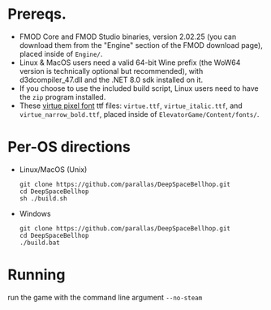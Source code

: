 # Prereqs.
- FMOD Core and FMOD Studio binaries, version 2.02.25 (you can download them from the "Engine" section of the FMOD download page), placed inside of `Engine/`.
- Linux & MacOS users need a valid 64-bit Wine prefix (the WoW64 version is technically optional but recommended), with d3dcompiler_47.dll and the .NET 8.0 sdk installed on it.
- If you choose to use the included build script, Linux users need to have the `zip` program installed.
- These [virtue pixel font](https://chevyray.itch.io/pixel-font-virtue) ttf files: `virtue.ttf`, `virtue_italic.ttf`, and `virtue_narrow_bold.ttf`, placed inside of `ElevatorGame/Content/fonts/`.

# Per-OS directions
- Linux/MacOS (Unix)
  ```shell
  git clone https://github.com/parallas/DeepSpaceBellhop.git
  cd DeepSpaceBellhop
  sh ./build.sh
  ```
- Windows
  ```batch
  git clone https://github.com/parallas/DeepSpaceBellhop.git
  cd DeepSpaceBellhop
  ./build.bat
  ```

# Running
run the game with the command line argument `--no-steam`
